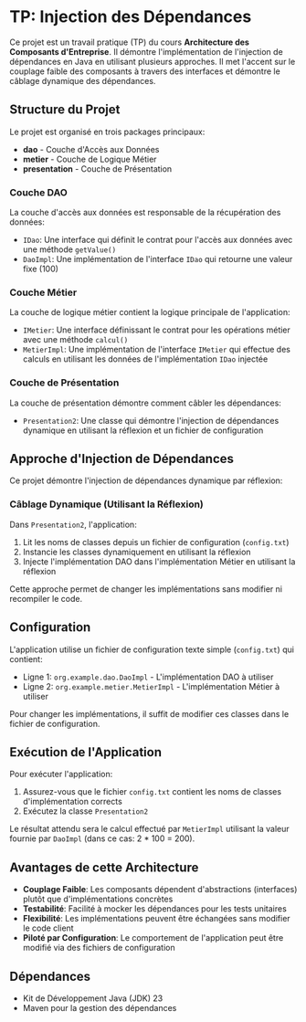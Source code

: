 # TP: Injection des Dépendances

Ce projet est un travail pratique (TP) du cours **Architecture des Composants d'Entreprise**. Il démontre l'implémentation de l'injection de dépendances en Java en utilisant plusieurs approches. Il met l'accent sur le couplage faible des composants à travers des interfaces et démontre le câblage dynamique des dépendances.

## Structure du Projet

Le projet est organisé en trois packages principaux:

- **dao** - Couche d'Accès aux Données
- **metier** - Couche de Logique Métier
- **presentation** - Couche de Présentation

### Couche DAO

La couche d'accès aux données est responsable de la récupération des données:

- `IDao`: Une interface qui définit le contrat pour l'accès aux données avec une méthode `getValue()`
- `DaoImpl`: Une implémentation de l'interface `IDao` qui retourne une valeur fixe (100)

### Couche Métier

La couche de logique métier contient la logique principale de l'application:

- `IMetier`: Une interface définissant le contrat pour les opérations métier avec une méthode `calcul()`
- `MetierImpl`: Une implémentation de l'interface `IMetier` qui effectue des calculs en utilisant les données de l'implémentation `IDao` injectée

### Couche de Présentation

La couche de présentation démontre comment câbler les dépendances:

- `Presentation2`: Une classe qui démontre l'injection de dépendances dynamique en utilisant la réflexion et un fichier de configuration

## Approche d'Injection de Dépendances

Ce projet démontre l'injection de dépendances dynamique par réflexion:

### Câblage Dynamique (Utilisant la Réflexion)

Dans `Presentation2`, l'application:
1. Lit les noms de classes depuis un fichier de configuration (`config.txt`)
2. Instancie les classes dynamiquement en utilisant la réflexion
3. Injecte l'implémentation DAO dans l'implémentation Métier en utilisant la réflexion

Cette approche permet de changer les implémentations sans modifier ni recompiler le code.

## Configuration

L'application utilise un fichier de configuration texte simple (`config.txt`) qui contient:
- Ligne 1: `org.example.dao.DaoImpl` - L'implémentation DAO à utiliser
- Ligne 2: `org.example.metier.MetierImpl` - L'implémentation Métier à utiliser

Pour changer les implémentations, il suffit de modifier ces classes dans le fichier de configuration.

## Exécution de l'Application

Pour exécuter l'application:

1. Assurez-vous que le fichier `config.txt` contient les noms de classes d'implémentation corrects
2. Exécutez la classe `Presentation2`

Le résultat attendu sera le calcul effectué par `MetierImpl` utilisant la valeur fournie par `DaoImpl` (dans ce cas: 2 * 100 = 200).

## Avantages de cette Architecture

- **Couplage Faible**: Les composants dépendent d'abstractions (interfaces) plutôt que d'implémentations concrètes
- **Testabilité**: Facilité à mocker les dépendances pour les tests unitaires
- **Flexibilité**: Les implémentations peuvent être échangées sans modifier le code client
- **Piloté par Configuration**: Le comportement de l'application peut être modifié via des fichiers de configuration

## Dépendances

- Kit de Développement Java (JDK) 23
- Maven pour la gestion des dépendances